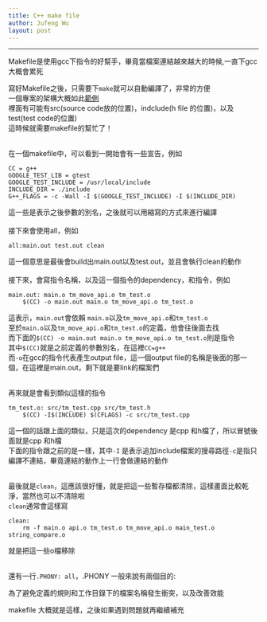 ```yaml
---
title: C++ make file
author: Jufeng Wu
layout: post
---
```


----------------------
Makefile是使用gcc下指令的好幫手，畢竟當檔案連結越來越大的時候,一直下gcc大概會累死<br/> 

寫好Makefile之後，只需要下``make``就可以自動編譯了，非常的方便<br/>
一個專案的架構大概如此[範例](https://github.com/JuFengWu/cpp_examples/tree/master/make_file_example)<br/>
裡面有可能有src(source code放的位置)，indclude(h file 的位置)，以及test(test code的位置)<br/>
這時候就需要makefile的幫忙了！<br/><br/>

在一個makefile中，可以看到一開始會有一些宣告，例如<br/>
```
CC = g++
GOOGLE_TEST_LIB = gtest
GOOGLE_TEST_INCLUDE = /usr/local/include
INCLUDE_DIR = ./include
G++_FLAGS = -c -Wall -I $(GOOGLE_TEST_INCLUDE) -I $(INCLUDE_DIR)
```
這一些是表示之後參數的別名，之後就可以用縮寫的方式來進行編譯<br/><br/>
接下來會使用all，例如<br/>
```
all:main.out test.out clean
```
這一個意思是最後會build出main.out以及test.out，並且會執行clean的動作<br/><br/>
接下來，會寫指令名稱，以及這一個指令的dependency，和指令，例如
```
main.out: main.o tm_move_api.o tm_test.o
	$(CC) -o main.out main.o tm_move_api.o tm_test.o
```
這表示，``main.out``會依賴 ``main.o``以及``tm_move_api.o``和``tm_test.o``<br/>
至於``main.o``以及``tm_move_api.o``和``tm_test.o``的定義，他會往後面去找<br/>
而下面的``$(CC) -o main.out main.o tm_move_api.o tm_test.o``則是指令<br/>
其中``$(CC)``就是之前定義的參數別名，在這裡``CC=g++``<br/>
而``-o``在gcc的指令代表產生output file，這一個output file的名稱是後面的那一個，在這裡是main.out，剩下就是要link的檔案們<br/><br/>

再來就是會看到類似這樣的指令<br/>
```
tm_test.o: src/tm_test.cpp src/tm_test.h
	$(CC) -I$(INCLUDE) $(CFLAGS) -c src/tm_test.cpp
```
這一個的話跟上面的類似，只是這次的dependency 是cpp 和h檔了，所以冒號後面就是cpp 和h檔<br/>
下面的指令跟之前的是一樣，其中``-I`` 是表示追加include檔案的搜尋路徑``-c``是指只編譯不連結，畢竟連結的動作上一行會做連結的動作<br/><br/>

最後就是``clean``，這應該很好懂，就是把這一些暫存檔都清除，這樣畫面比較乾淨，當然也可以不清除啦<br/>
``clean``通常會這樣寫<br/>

```
clean:
	rm -f main.o api.o tm_test.o tm_move_api.o main_test.o string_compare.o
```
就是把這一些o檔移除<br/><br/>

還有一行``.PHONY: all``，.PHONY 一般來說有兩個目的:<br/>

為了避免定義的規則和工作目錄下的檔案名稱發生衝突，以及改善效能<br/>

makefile 大概就是這樣，之後如果遇到問題就再繼續補充


